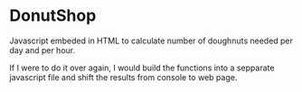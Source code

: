 # DonutShop

Javascript embeded in HTML to calculate number of doughnuts needed per day and per hour.  

If I were to do it over again, I would build the functions into a sepparate javascript file and shift the results from console to web page.
